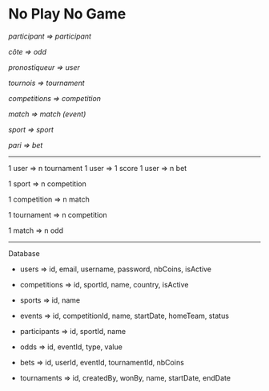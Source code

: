# No Play No Game


*participant => participant*

*côte => odd*

*pronostiqueur => user*

*tournois => tournament*

*competitions => competition*

*match => match (event)*

*sport => sport*

*pari => bet*


----------------------------------------------------------------------------------
1 user => n tournament
1 user => 1 score
1 user => n bet

1 sport => n competition

1 competition => n match

1 tournament => n competition

1 match => n odd

-----------------------------------------------------------------------------
Database

+ users => id, email, username, password, nbCoins, isActive

+ competitions => id, sportId, name, country, isActive

+ sports => id, name

+ events => id, competitionId, name, startDate, homeTeam, status

+ participants => id, sportId, name

+ odds => id, eventId, type, value

+ bets => id, userId, eventId, tournamentId, nbCoins

+ tournaments => id, createdBy, wonBy, name, startDate, endDate








